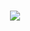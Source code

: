 <h1 align="center"><img src="https://cdn2.bulbagarden.net/upload/thumb/0/0c/008Wartortle.png/250px-008Wartortle.png"/></h1>
